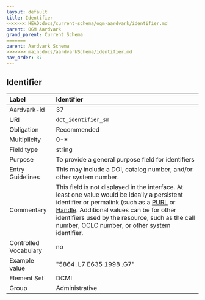 ```yaml
---
layout: default
title: Identifier
<<<<<<< HEAD:docs/current-schema/ogm-aardvark/identifier.md
parent: OGM Aardvark
grand_parent: Current Schema
=======
parent: Aardvark Schema
>>>>>>> main:docs/aardvarkSchema/identifier.md
nav_order: 37
---
```


## Identifier

| Label                 | Identifier                                                                                                                                                                                                                                                                                                                                                                                               |
|:----------------------|:---------------------------------------------------------------------------------------------------------------------------------------------------------------------------------------------------------------------------------------------------------------------------------------------------------------------------------------------------------------------------------------------------------|
| Aardvark-id           | 37                                                                                                                                                                                                                                                                                                                                                                                                       |
| URI                   | `dct_identifier_sm`                                                                                                                                                                                                                                                                                                                                                                                      |
| Obligation            | Recommended                                                                                                                                                                                                                                                                                                                                                                                              |
| Multiplicity          | 0-*                                                                                                                                                                                                                                                                                                                                                                                                      |
| Field type            | string                                                                                                                                                                                                                                                                                                                                                                                                   |
| Purpose               | To provide a general purpose field for identifiers                                                                                                                                                                                                                                                                                                                                                       |
| Entry Guidelines      | This may include a DOI, catalog number, and/or other system number.                                                                                                                                                                                                                                                                                                                                      |
| Commentary            | This field is not displayed in the interface. At least one value would be ideally a persistent identifier or permalink (such as a [PURL](https://en.wikipedia.org/wiki/Persistent_uniform_resource_locator) or [Handle](https://en.wikipedia.org/wiki/Handle_System). Additional values can be for other identifiers used by the resource, such as the call number, OCLC number, or other system identifier. |
| Controlled Vocabulary | no                                                                                                                                                                                                                                                                                                                                                                                                       |
| Example value         | "5864 .L7 E635 1998 .G7"                                                                                                                                                                                                                                                                                                                                                                                 |
| Element Set           | DCMI                                                                                                                                                                                                                                                                                                                                                                                                     |
| Group                 | Administrative                                                                                                                                                                                                                                                                                                                                                                                           |
